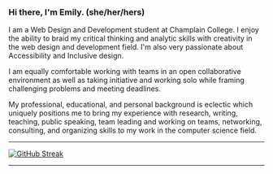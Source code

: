 
### Hi there, I'm Emily. (she/her/hers)
<!------
<a href="https://gitpod.io/#<your-repository-url>">
  <img
    src="https://img.shields.io/badge/Contribute%20with-Gitpod-908a85?logo=gitpod"
    alt="Contribute with Gitpod"
  />
</a> 
------>

I am a Web Design and Development student at Champlain College. I enjoy the ability to braid my critical thinking and analytic skills with creativity in the web design and development field. I'm also very passionate about Accessibility and Inclusive design. 

I am equally comfortable working with teams in an open collaborative environment as well as taking initiative and working solo while framing challenging problems and meeting deadlines.

My professional, educational, and personal background is eclectic which uniquely positions me to bring my experience with research, writing, teaching, public speaking, team leading and working on teams, networking, consulting, and organizing skills to my work in the computer science field. 





---

[![GitHub Streak](http://github-readme-streak-stats.herokuapp.com?user=emmarie-ahtunan&theme=modern-lilac2)](https://git.io/streak-stats)

---
<!--
### Ali-Octo-Gator-Cat, my GitHub alter-ego. 
![octocat-1672069611417](https://user-images.githubusercontent.com/86572370/211231131-df3438fa-fbd0-477e-8516-af06e9a53e7e.png)





<!--
**Emmarie-Ahtunan/Emmarie-Ahtunan** is a ✨ _special_ ✨ repository because its `README.md` (this file) appears on your GitHub profile.

Here are some ideas to get you started:

- 🔭 I’m currently working on ...
- 🌱 I’m currently learning ...
- 👯 I’m looking to collaborate on ...
- 🤔 I’m looking for help with ...
- 💬 Ask me about ...
- 📫 How to reach me: ...
- 😄 Pronouns: ...
- ⚡ Fun fact: ...
<div data-iframe-width="150" data-iframe-height="270" data-share-badge-id="65f10bb8-b69a-488d-8555-e70ade0c2b5b" data-share-badge-host="https://www.credly.com"></div><script type="text/javascript" async src="//cdn.credly.com/assets/utilities/embed.js"></script>
-->
